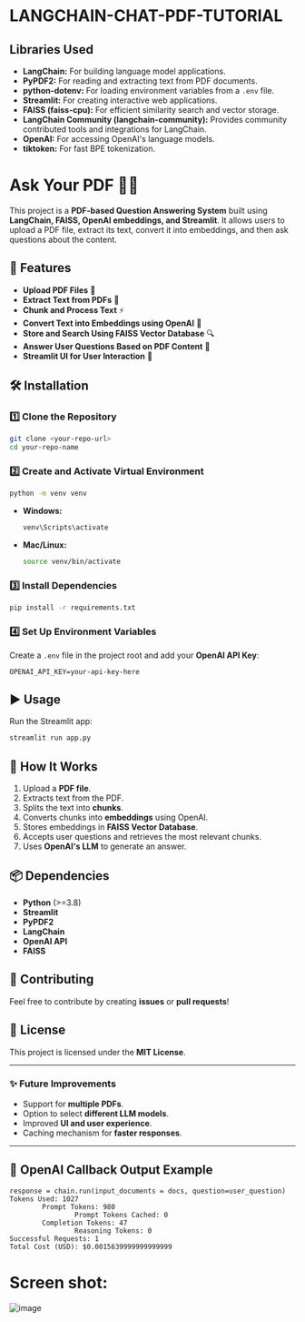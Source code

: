 # LANGCHAIN-CHAT-PDF-TUTORIAL



## Libraries Used

* **LangChain:** For building language model applications.
* **PyPDF2:** For reading and extracting text from PDF documents.
* **python-dotenv:** For loading environment variables from a `.env` file.
* **Streamlit:** For creating interactive web applications.
* **FAISS (faiss-cpu):** For efficient similarity search and vector storage.
* **LangChain Community (langchain-community):** Provides community contributed tools and integrations for LangChain.
* **OpenAI:** For accessing OpenAI's language models.
* **tiktoken:** For fast BPE tokenization.


# Ask Your PDF 📄💬

This project is a **PDF-based Question Answering System** built using **LangChain, FAISS, OpenAI embeddings, and Streamlit**. It allows users to upload a PDF file, extract its text, convert it into embeddings, and then ask questions about the content.

## 🚀 Features
- **Upload PDF Files** 📂
- **Extract Text from PDFs** 📝
- **Chunk and Process Text** ⚡
- **Convert Text into Embeddings using OpenAI** 🧠
- **Store and Search Using FAISS Vector Database** 🔍
- **Answer User Questions Based on PDF Content** 🤖
- **Streamlit UI for User Interaction** 🎨

## 🛠️ Installation

### 1️⃣ Clone the Repository
```bash
git clone <your-repo-url>
cd your-repo-name
```

### 2️⃣ Create and Activate Virtual Environment
```bash
python -m venv venv
```
- **Windows:**
  ```bash
  venv\Scripts\activate
  ```
- **Mac/Linux:**
  ```bash
  source venv/bin/activate
  ```

### 3️⃣ Install Dependencies
```bash
pip install -r requirements.txt
```

### 4️⃣ Set Up Environment Variables
Create a `.env` file in the project root and add your **OpenAI API Key**:
```env
OPENAI_API_KEY=your-api-key-here
```

## ▶️ Usage
Run the Streamlit app:
```bash
streamlit run app.py
```

## 📌 How It Works
1. Upload a **PDF file**.
2. Extracts text from the PDF.
3. Splits the text into **chunks**.
4. Converts chunks into **embeddings** using OpenAI.
5. Stores embeddings in **FAISS Vector Database**.
6. Accepts user questions and retrieves the most relevant chunks.
7. Uses **OpenAI's LLM** to generate an answer.

## 📦 Dependencies
- **Python** (>=3.8)
- **Streamlit**
- **PyPDF2**
- **LangChain**
- **OpenAI API**
- **FAISS**

## 🤝 Contributing
Feel free to contribute by creating **issues** or **pull requests**!

## 📜 License
This project is licensed under the **MIT License**.

---

### ✨ Future Improvements
- Support for **multiple PDFs**.
- Option to select **different LLM models**.
- Improved **UI and user experience**.
- Caching mechanism for **faster responses**.

---
## 🔹 OpenAI Callback Output Example
```
response = chain.run(input_documents = docs, question=user_question)
Tokens Used: 1027
        Prompt Tokens: 980
                Prompt Tokens Cached: 0
        Completion Tokens: 47
                Reasoning Tokens: 0
Successful Requests: 1
Total Cost (USD): $0.0015639999999999999
```

# Screen shot:
![image](https://github.com/user-attachments/assets/38e9fb7e-a260-4e2f-98e0-70e0b2740a38)


